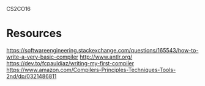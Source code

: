 CS2CO16

# Resources
https://softwareengineering.stackexchange.com/questions/165543/how-to-write-a-very-basic-compiler
http://www.antlr.org/
https://dev.to/fcpauldiaz/writing-my-first-compiler
https://www.amazon.com/Compilers-Principles-Techniques-Tools-2nd/dp/0321486811
